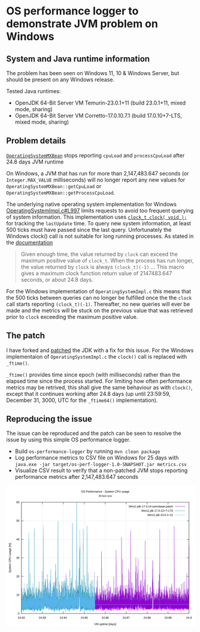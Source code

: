 # OS performance logger to demonstrate JVM problem on Windows

## System and Java runtime information

The problem has been seen on Windows 11, 10 & Windows Server, but should be present on any Windows release.

Tested Java runtimes:
- OpenJDK 64-Bit Server VM Temurin-23.0.1+11 (build 23.0.1+11, mixed mode, sharing)
- OpenJDK 64-Bit Server VM Corretto-17.0.10.7.1 (build 17.0.10+7-LTS, mixed mode, sharing)

## Problem details

[`OperatingSystemMXBean`](https://docs.oracle.com/en/java/javase/23/docs/api/jdk.management/com/sun/management/OperatingSystemMXBean.html) stops reporting `cpuLoad` and `processCpuLoad` after 24.8 days JVM runtime

On Windows, a JVM that has run for more than 2,147,483.647 seconds (or `Integer.MAX_VALUE` milliseconds) will
no longer report any new values for `OperatingSystemMXBean::getCpuLoad` or `OperatingSystemMXBean::getProcessCpuLoad`.

The underlying native operating system implementation for Windows 
[OperatingSystemImpl.c#L997](https://github.com/openjdk/jdk/blob/master/src/jdk.management/windows/native/libmanagement_ext/OperatingSystemImpl.c#L997)
limits requests to avoid too frequent querying of system information. This implementation uses [`clock_t clock( void );`](https://learn.microsoft.com/en-us/cpp/c-runtime-library/reference/clock?view=msvc-170)
for tracking the `lastUpdate` time. To query new system information, at least 500 ticks must have passed since
the last query. Unfortunately the Windows clock() call is not suitable for long running processes. As stated
in the [documentation](https://learn.microsoft.com/en-us/cpp/c-runtime-library/reference/clock?view=msvc-170)

> Given enough time, the value returned by `clock` can exceed the maximum positive value of `clock_t`.
> When the process has run longer, the value returned by `clock` is always `(clock_t)(-1)`
> ...
> This macro gives a maximum clock function return value of 2147483.647 seconds, or about 24.8 days.

For the Windows implementation of `OperatingSystemImpl.c` this means that the 500 ticks between queries can 
no longer be fulfilled once the the `clock` call starts reporting `(clock_t)(-1)`. Thereafter, no new queries
will ever be made and the metrics will be stuck on the previous value that was retrieved prior to `clock` 
exceeding the maximum positive value.

## The patch

I have forked and [patched](https://github.com/openjdk/jdk/commit/4486e38029a3247e39346d78715f47e39be5f020)
the JDK with a fix for this issue. For the Windows implementaion of `OperatingSystemImpl.c` the `clock()` call
is replaced with `_ftime()`. 

`_ftime()` provides time since epoch (with milliseconds) rather than the elapsed time since the process started. 
For limiting how often performance metrics may be retrived, this shall give the same behaviour as with `clock()`,
except that it continues working after 24.8 days (up until 23:59:59, December 31, 3000, UTC for the `_ftime64()`
implementation).

## Reproducing the issue

The issue can be reproduced and the patch can be seen to resolve the issue by using this simple OS performance
logger.

- Build `os-performance-logger` by running `mvn clean package`
- Log performance metrics to CSV file on Windows for 25 days with `java.exe -jar target/os-perf-logger-1.0-SNAPSHOT.jar metrics.csv`
- Visualize CSV result to verify that a non-patched JVM stops reporting performance metrics after 2,147,483.647 seconds
  
![Plot system CPU usage at 24.8 days mark](sample/osPerformanceLogger-sys-cpu.svg)
